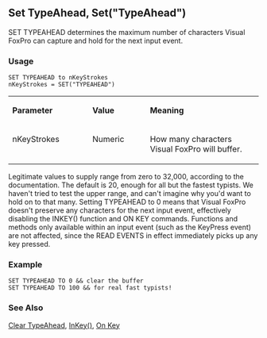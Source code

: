 ## Set TypeAhead, Set("TypeAhead")

SET TYPEAHEAD determines the maximum number of characters Visual FoxPro can capture and hold for the next input event.

### Usage

```foxpro
SET TYPEAHEAD to nKeyStrokes
nKeyStrokes = SET("TYPEAHEAD")
```
<table>
<tr>
  <td width="32%" valign="top">
  <p><b>Parameter</b></p>
  </td>
  <td width="23%" valign="top">
  <p><b>Value</b></p>
  </td>
  <td width="45%" valign="top">
  <p><b>Meaning</b></p>
  </td>
 </tr>
<tr>
  <td width="32%" valign="top">
  <p>nKeyStrokes</p>
  </td>
  <td width="23%" valign="top">
  <p>Numeric</p>
  </td>
  <td width="45%" valign="top">
  <p>How many characters Visual FoxPro will buffer.</p>
  </td>
 </tr>
</table>

Legitimate values to supply range from zero to 32,000, according to the documentation. The default is 20, enough for all but the fastest typists. We haven't tried to test the upper range, and can't imagine why you'd want to hold on to that many. Setting TYPEAHEAD to 0 means that Visual FoxPro doesn't preserve any characters for the next input event, effectively disabling the INKEY() function and ON KEY commands. Functions and methods only available within an input event (such as the KeyPress event) are not affected, since the READ EVENTS in effect immediately picks up any key pressed.

### Example

```foxpro
SET TYPEAHEAD TO 0 && clear the buffer
SET TYPEAHEAD TO 100 && for real fast typists!
```
### See Also

[Clear TypeAhead](s4g803.md), [InKey()](s4g117.md), [On Key](s4g100.md)